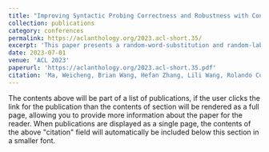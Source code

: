 ```yaml
---
title: "Improving Syntactic Probing Correctness and Robustness with Control Tasks"
collection: publications
category: conferences
permalink: https://aclanthology.org/2023.acl-short.35/
excerpt: 'This paper presents a random-word-substitution and random-label-matching control task to reduce these biases and improve the robustness of syntactic probing methods.'
date: 2023-07-01
venue: 'ACL 2023'
paperurl: 'https://aclanthology.org/2023.acl-short.35.pdf'
citation: 'Ma, Weicheng, Brian Wang, Hefan Zhang, Lili Wang, Rolando Coto-Solano, Saeed Hassanpour, and Soroush Vosoughi. &quot;Improving Syntactic Probing Correctness and Robustness with Control Tasks.&quot; In <i>Proceedings of the 61st Annual Meeting of the Association for Computational Linguistics (Volume 2: Short Papers)</i>, pp. 402-415. 2023.'
---
```


The contents above will be part of a list of publications, if the user clicks the link for the publication than the contents of section will be rendered as a full page, allowing you to provide more information about the paper for the reader. When publications are displayed as a single page, the contents of the above "citation" field will automatically be included below this section in a smaller font.
